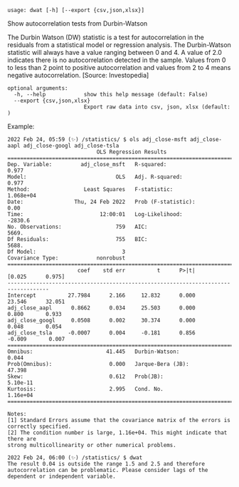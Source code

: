 ```
usage: dwat [-h] [--export {csv,json,xlsx}]
```

Show autocorrelation tests from Durbin-Watson

The Durbin Watson (DW) statistic is a test for autocorrelation in the residuals from a statistical model or regression analysis. The Durbin-Watson statistic will always have a value ranging between 0 and 4. A value of 2.0 indicates there is no autocorrelation detected in the sample. Values from 0 to less than 2 point to positive autocorrelation and values from 2 to 4 means negative autocorrelation. [Source: Investopedia]

```
optional arguments:
  -h, --help            show this help message (default: False)
  --export {csv,json,xlsx}
                        Export raw data into csv, json, xlsx (default: )

```

Example:
```
2022 Feb 24, 05:59 (✨) /statistics/ $ ols adj_close-msft adj_close-aapl adj_close-googl adj_close-tsla
                            OLS Regression Results                            
==============================================================================
Dep. Variable:         adj_close_msft   R-squared:                       0.977
Model:                            OLS   Adj. R-squared:                  0.977
Method:                 Least Squares   F-statistic:                 1.068e+04
Date:                Thu, 24 Feb 2022   Prob (F-statistic):               0.00
Time:                        12:00:01   Log-Likelihood:                -2830.6
No. Observations:                 759   AIC:                             5669.
Df Residuals:                     755   BIC:                             5688.
Df Model:                           3                                         
Covariance Type:            nonrobust                                         
===================================================================================
                      coef    std err          t      P>|t|      [0.025      0.975]
-----------------------------------------------------------------------------------
Intercept          27.7984      2.166     12.832      0.000      23.546      32.051
adj_close_aapl      0.8662      0.034     25.503      0.000       0.800       0.933
adj_close_googl     0.0508      0.002     30.374      0.000       0.048       0.054
adj_close_tsla     -0.0007      0.004     -0.181      0.856      -0.009       0.007
==============================================================================
Omnibus:                       41.445   Durbin-Watson:                   0.044
Prob(Omnibus):                  0.000   Jarque-Bera (JB):               47.398
Skew:                           0.612   Prob(JB):                     5.10e-11
Kurtosis:                       2.995   Cond. No.                     1.16e+04
==============================================================================

Notes:
[1] Standard Errors assume that the covariance matrix of the errors is correctly specified.
[2] The condition number is large, 1.16e+04. This might indicate that there are
strong multicollinearity or other numerical problems.

2022 Feb 24, 06:00 (✨) /statistics/ $ dwat
The result 0.04 is outside the range 1.5 and 2.5 and therefore autocorrelation can be problematic. Please consider lags of the dependent or independent variable.
```
